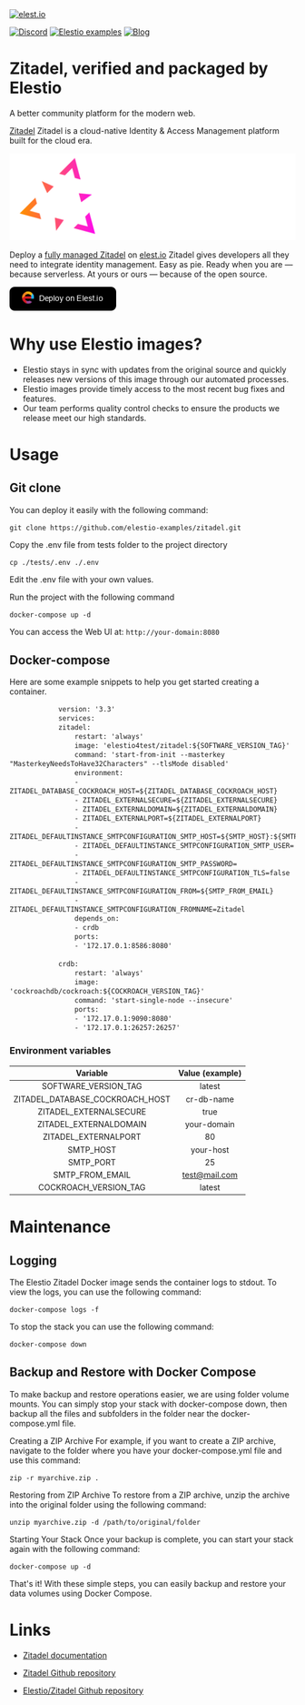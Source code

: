 <a href="https://elest.io">
  <img src="https://elest.io/images/elestio.svg" alt="elest.io" width="150" height="75">
</a>

[![Discord](https://img.shields.io/static/v1.svg?logo=discord&color=f78A38&labelColor=083468&logoColor=ffffff&style=for-the-badge&label=Discord&message=community)](https://discord.gg/4T4JGaMYrD "Get instant assistance and engage in live discussions with both the community and team through our chat feature.")
[![Elestio examples](https://img.shields.io/static/v1.svg?logo=github&color=f78A38&labelColor=083468&logoColor=ffffff&style=for-the-badge&label=github&message=open%20source)](https://github.com/elestio-examples "Access the source code for all our repositories by viewing them.")
[![Blog](https://img.shields.io/static/v1.svg?color=f78A38&labelColor=083468&logoColor=ffffff&style=for-the-badge&label=elest.io&message=Blog)](https://blog.elest.io "Latest news about elestio, open source software, and DevOps techniques.")

# Zitadel, verified and packaged by Elestio

A better community platform for the modern web.

[Zitadel](https://zitadel.com/) Zitadel is a cloud-native Identity & Access Management platform built for the cloud era.

<img src="https://github.com/elestio-examples/zitadel/raw/main/Zitadel.png" alt="zitadel" width="800">

Deploy a <a target="_blank" href="https://elest.io/open-source/umami">fully managed Zitadel</a> on <a target="_blank" href="https://elest.io/">elest.io</a> Zitadel gives developers all they need to integrate identity management. Easy as pie. Ready when you are — because serverless. At yours or ours — because of the open source.

[![deploy](https://github.com/elestio-examples/zitadel/raw/main/deploy-on-elestio.png)](https://dash.elest.io/deploy?source=cicd&social=dockerCompose&url=https://github.com/elestio-examples/zitadel)

# Why use Elestio images?

- Elestio stays in sync with updates from the original source and quickly releases new versions of this image through our automated processes.
- Elestio images provide timely access to the most recent bug fixes and features.
- Our team performs quality control checks to ensure the products we release meet our high standards.

# Usage

## Git clone

You can deploy it easily with the following command:

    git clone https://github.com/elestio-examples/zitadel.git

Copy the .env file from tests folder to the project directory

    cp ./tests/.env ./.env

Edit the .env file with your own values.

Run the project with the following command

    docker-compose up -d

You can access the Web UI at: `http://your-domain:8080`

## Docker-compose

Here are some example snippets to help you get started creating a container.

                version: '3.3'
                services:
                zitadel:
                    restart: 'always'
                    image: 'elestio4test/zitadel:${SOFTWARE_VERSION_TAG}'
                    command: 'start-from-init --masterkey "MasterkeyNeedsToHave32Characters" --tlsMode disabled'
                    environment:
                    - ZITADEL_DATABASE_COCKROACH_HOST=${ZITADEL_DATABASE_COCKROACH_HOST}
                    - ZITADEL_EXTERNALSECURE=${ZITADEL_EXTERNALSECURE}
                    - ZITADEL_EXTERNALDOMAIN=${ZITADEL_EXTERNALDOMAIN}
                    - ZITADEL_EXTERNALPORT=${ZITADEL_EXTERNALPORT}
                    - ZITADEL_DEFAULTINSTANCE_SMTPCONFIGURATION_SMTP_HOST=${SMTP_HOST}:${SMTP_PORT}
                    - ZITADEL_DEFAULTINSTANCE_SMTPCONFIGURATION_SMTP_USER=
                    - ZITADEL_DEFAULTINSTANCE_SMTPCONFIGURATION_SMTP_PASSWORD=
                    - ZITADEL_DEFAULTINSTANCE_SMTPCONFIGURATION_TLS=false
                    - ZITADEL_DEFAULTINSTANCE_SMTPCONFIGURATION_FROM=${SMTP_FROM_EMAIL}
                    - ZITADEL_DEFAULTINSTANCE_SMTPCONFIGURATION_FROMNAME=Zitadel
                    depends_on:
                    - crdb
                    ports:
                    - '172.17.0.1:8586:8080'

                crdb:
                    restart: 'always'
                    image: 'cockroachdb/cockroach:${COCKROACH_VERSION_TAG}'
                    command: 'start-single-node --insecure'
                    ports:
                    - '172.17.0.1:9090:8080'
                    - '172.17.0.1:26257:26257'

### Environment variables

|            Variable             | Value (example) |
| :-----------------------------: | :-------------: |
|      SOFTWARE_VERSION_TAG       |     latest      |
| ZITADEL_DATABASE_COCKROACH_HOST |   cr-db-name    |
|     ZITADEL_EXTERNALSECURE      |      true       |
|     ZITADEL_EXTERNALDOMAIN      |   your-domain   |
|      ZITADEL_EXTERNALPORT       |       80        |
|            SMTP_HOST            |    your-host    |
|            SMTP_PORT            |       25        |
|         SMTP_FROM_EMAIL         |  test@mail.com  |
|      COCKROACH_VERSION_TAG      |     latest      |

# Maintenance

## Logging

The Elestio Zitadel Docker image sends the container logs to stdout. To view the logs, you can use the following command:

    docker-compose logs -f

To stop the stack you can use the following command:

    docker-compose down

## Backup and Restore with Docker Compose

To make backup and restore operations easier, we are using folder volume mounts. You can simply stop your stack with docker-compose down, then backup all the files and subfolders in the folder near the docker-compose.yml file.

Creating a ZIP Archive
For example, if you want to create a ZIP archive, navigate to the folder where you have your docker-compose.yml file and use this command:

    zip -r myarchive.zip .

Restoring from ZIP Archive
To restore from a ZIP archive, unzip the archive into the original folder using the following command:

    unzip myarchive.zip -d /path/to/original/folder

Starting Your Stack
Once your backup is complete, you can start your stack again with the following command:

    docker-compose up -d

That's it! With these simple steps, you can easily backup and restore your data volumes using Docker Compose.

# Links

- <a target="_blank" href="https://zitadel.com/docs">Zitadel documentation</a>

- <a target="_blank" href="https://github.com/zitadel/zitadel">Zitadel Github repository</a>

- <a target="_blank" href="https://github.com/elestio-examples/zitadel">Elestio/Zitadel Github repository</a>
